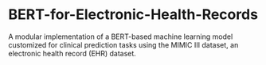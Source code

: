 # BERT-for-Electronic-Health-Records
A modular implementation of a BERT-based machine learning model customized for clinical prediction tasks using the MIMIC III dataset, an electronic health record (EHR) dataset.
